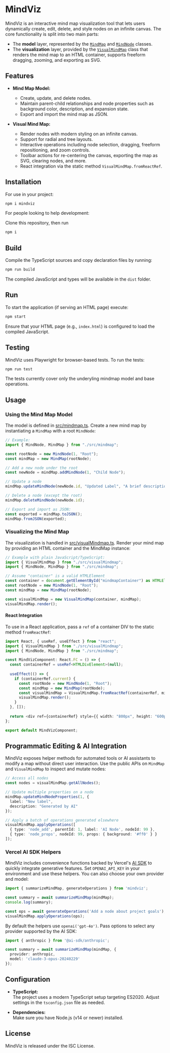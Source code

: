 
# MindViz

MindViz is an interactive mind map visualization tool that lets users dynamically create, edit, delete, and style nodes on an infinite canvas. The core functionality is split into two main parts:

- The **model** layer, represented by the [`MindMap`](src/mindmap.ts) and [`MindNode`](src/mindmap.ts) classes.
- The **visualization** layer, provided by the [`VisualMindMap`](src/visualMindmap.ts) class that renders the mind map to an HTML container, supports freeform dragging, zooming, and exporting as SVG.

## Features

- **Mind Map Model:**  
  - Create, update, and delete nodes.
  - Maintain parent-child relationships and node properties such as background color, description, and expansion state.
  - Export and import the mind map as JSON.

- **Visual Mind Map:**  
  - Render nodes with modern styling on an infinite canvas.
  - Support for radial and tree layouts.
  - Interactive operations including node selection, dragging, freeform repositioning, and zoom controls.
  - Toolbar actions for re-centering the canvas, exporting the map as SVG, clearing nodes, and more.
  - React integration via the static method `VisualMindMap.fromReactRef`.

## Installation

For use in your project:

```bash
npm i mindviz
```

For people looking to help development:

Clone this repository, then run
```bash
npm i
```

## Build

Compile the TypeScript sources and copy declaration files by running:

```bash
npm run build
```

The compiled JavaScript and types will be available in the `dist` folder.

## Run

To start the application (if serving an HTML page) execute:

```bash
npm start
```

Ensure that your HTML page (e.g., `index.html`) is configured to load the compiled JavaScript.

## Testing

MindViz uses Playwright for browser-based tests. To run the tests:

```bash
npm run test
```

The tests currently cover only the underyling mindmap model and base operations.

## Usage

### Using the Mind Map Model

The model is defined in [src/mindmap.ts](src/mindmap.ts). Create a new mind map by instantiating a `MindMap` with a root `MindNode`:

```typescript
// Example:
import { MindNode, MindMap } from "./src/mindmap";

const rootNode = new MindNode(1, "Root");
const mindMap = new MindMap(rootNode);

// Add a new node under the root
const newNode = mindMap.addMindNode(1, "Child Node");

// Update a node
mindMap.updateMindNode(newNode.id, "Updated Label", "A brief description");

// Delete a node (except the root)
mindMap.deleteMindNode(newNode.id);

// Export and import as JSON:
const exported = mindMap.toJSON();
mindMap.fromJSON(exported);
```

### Visualizing the Mind Map

The visualization is handled in [src/visualMindmap.ts](src/visualMindmap.ts). Render your mind map by providing an HTML container and the MindMap instance:

```typescript
// Example with plain JavaScript/TypeScript:
import { VisualMindMap } from "./src/visualMindmap";
import { MindNode, MindMap } from "./src/mindmap";

// Assume "container" is a valid HTMLElement
const container = document.getElementById("mindmapContainer") as HTMLElement;
const rootNode = new MindNode(1, "Root");
const mindMap = new MindMap(rootNode);

const visualMindMap = new VisualMindMap(container, mindMap);
visualMindMap.render();
```

#### React Integration

To use in a React application, pass a `ref` of a container DIV to the static method `fromReactRef`:

```typescript
import React, { useRef, useEffect } from "react";
import { VisualMindMap } from "./src/visualMindmap";
import { MindNode, MindMap } from "./src/mindmap";

const MindVizComponent: React.FC = () => {
  const containerRef = useRef<HTMLDivElement>(null);
  
  useEffect(() => {
    if (containerRef.current) {
      const rootNode = new MindNode(1, "Root");
      const mindMap = new MindMap(rootNode);
      const visualMindMap = VisualMindMap.fromReactRef(containerRef, mindMap);
      visualMindMap.render();
    }
  }, []);
  
  return <div ref={containerRef} style={{ width: "800px", height: "600px" }} />;
};

export default MindVizComponent;
```

## Programmatic Editing & AI Integration

MindViz exposes helper methods for automated tools or AI assistants to modify a
map without direct user interaction. Use the public APIs on `MindMap` and
`VisualMindMap` to inspect and mutate nodes:

```typescript
// Access all nodes
const nodes = visualMindMap.getAllNodes();

// Update multiple properties on a node
mindMap.updateMindNodeProperties(1, {
  label: "New label",
  description: "Generated by AI"
});

// Apply a batch of operations generated elsewhere
visualMindMap.applyOperations([
  { type: 'node_add', parentId: 1, label: 'AI Node', nodeId: 99 },
  { type: 'node_props', nodeId: 99, props: { background: '#ff0' } }
]);
```

### Vercel AI SDK Helpers

MindViz includes convenience functions backed by Vercel's [AI SDK](https://ai-sdk.dev)
to quickly integrate generative features. Set `OPENAI_API_KEY` in your environment
and use these helpers. You can also choose your own provider and model:

```typescript
import { summarizeMindMap, generateOperations } from 'mindviz';

const summary = await summarizeMindMap(mindMap);
console.log(summary);

const ops = await generateOperations('Add a node about project goals');
visualMindMap.applyOperations(ops);
```

By default the helpers use `openai('gpt-4o')`. Pass options to select any
provider supported by the AI SDK:

```typescript
import { anthropic } from '@ai-sdk/anthropic';

const summary = await summarizeMindMap(mindMap, {
  provider: anthropic,
  model: 'claude-3-opus-20240229'
});
```

## Configuration

- **TypeScript:**  
  The project uses a modern TypeScript setup targeting ES2020. Adjust settings in the `tsconfig.json` file as needed.

- **Dependencies:**  
  Make sure you have Node.js (v14 or newer) installed.

## License

MindViz is released under the ISC License.
